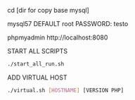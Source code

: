 cd [dir for copy base mysql]

mysql57 DEFAULT root PASSWORD: testo

phpmyadmin http://localhost:8080

START ALL SCRIPTS
```sh
./start_all_run.sh
```

ADD VIRTUAL HOST
```sh
./virtual.sh [HOSTNAME] [VERSION PHP] 
```
